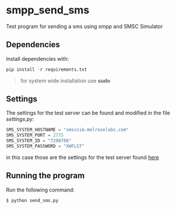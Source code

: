 # smpp_send_sms
Test program for sending a sms using smpp and SMSC Simulator

## Dependencies
Install dependencies with:

```python
pip install -r requirements.txt
```

> for system wide installation use **sudo**

## Settings
The settings for the test server can be found and modified in the file *settings.py*:
```python
SMS_SYSTEM_HOSTNAME = "smscsim.melroselabs.com"
SMS_SYSTEM_PORT = 2775
SMS_SYSTEM_ID = "7298786"
SMS_SYSTEM_PASSWORD = "XWFLST"
```
in this case those are the settings for the test server found [here](https://melroselabs.com/services/smsc-simulator/#smsc-simulator-try)

## Running the program
Run the following command:

```bash
$ python send_sms.py
```